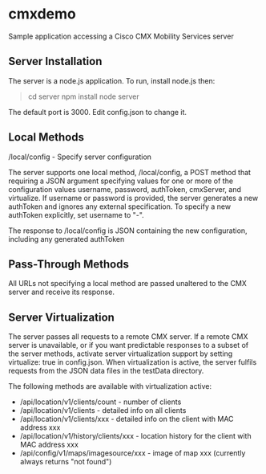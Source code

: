 # cmxdemo
Sample application accessing a Cisco CMX Mobility Services server

## Server Installation

The server is a node.js application.  To run, install node.js then:

> cd server
> npm install
> node server

The default port is 3000.  Edit config.json to change it.

## Local Methods
/local/config - Specify server configuration

The server supports one local method, /local/config, a POST method that
requiring a JSON argument specifying values for one or more of the
configuration values username, password, authToken, cmxServer, and virtualize.
If username or password is provided, the server generates a new authToken
and ignores any external specification.  To specify a new authToken explicitly,
set username to "-".

The response to /local/config is JSON containing the new configuration,
including any generated authToken

## Pass-Through Methods
All URLs not specifying a local method are passed unaltered to the
CMX server and receive its response.

## Server Virtualization
The server passes all requests to a remote CMX server.  If a remote CMX
server is unavailable, or if you want predictable responses to a subset of
the server methods, activate server virtualization support by setting
virtualize: true in config.json.  When virtualization is active, the server
fulfils requests from the JSON data files in the testData directory.  

The following methods are available with virtualization active:

* /api/location/v1/clients/count       - number of clients
* /api/location/v1/clients             - detailed info on all clients
* /api/location/v1/clients/xxx         - detailed info on the client with MAC address xxx
* /api/location/v1/history/clients/xxx - location history for the client with MAC address xxx
* /api/config/v1/maps/imagesource/xxx  - image of map xxx (currently always returns "not found")
